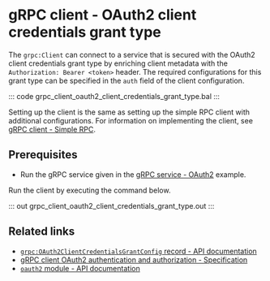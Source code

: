 # gRPC client - OAuth2 client credentials grant type 

The `grpc:Client` can connect to a service that is secured with the OAuth2 client credentials grant type by enriching client metadata with the `Authorization: Bearer <token>` header. The required configurations for this grant type can be specified in the `auth` field of the client configuration.

   ::: code grpc_client_oauth2_client_credentials_grant_type.bal :::

Setting up the client is the same as setting up the simple RPC client with additional configurations. For information on implementing the client, see [gRPC client - Simple RPC](/learn/by-example/grpc-client-simple/).

## Prerequisites
- Run the gRPC service given in the [gRPC service - OAuth2](/learn/by-example/grpc-service-oauth2/) example.

Run the client by executing the command below.

   ::: out grpc_client_oauth2_client_credentials_grant_type.out :::

## Related links
- [`grpc:OAuth2ClientCredentialsGrantConfig` record - API documentation](https://lib.ballerina.io/ballerina/grpc/latest/records/OAuth2ClientCredentialsGrantConfig)
- [gRPC client OAuth2 authentication and authorization - Specification](/spec/grpc/#5118-client---oauth2)
- [`oauth2` module - API documentation](https://lib.ballerina.io/ballerina/oauth2/latest/)
